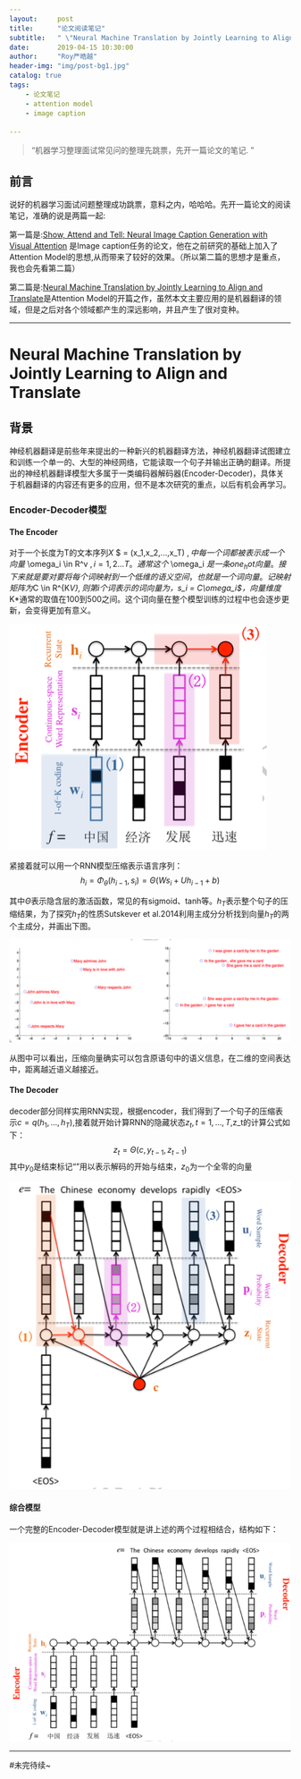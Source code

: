 ```yaml
---
layout:     post
title:      "论文阅读笔记"
subtitle:   " \"Neural Machine Translation by Jointly Learning to Align and Translate\""
date:       2019-04-15 10:30:00
author:     "Roy严皓越"
header-img: "img/post-bg1.jpg"
catalog: true
tags:
    - 论文笔记
    - attention model
    - image caption
    
---
```


> “机器学习整理面试常见问的整理先跳票，先开一篇论文的笔记. ”


## 前言
说好的机器学习面试问题整理成功跳票，意料之内，哈哈哈。先开一篇论文的阅读笔记，准确的说是两篇一起:

第一篇是:[Show, Attend and Tell: Neural Image Caption Generation with Visual Attention](https://arxiv.org/abs/1502.03044v1)
是Image caption任务的论文，他在之前研究的基础上加入了Attention Model的思想,从而带来了较好的效果。（所以第二篇的思想才是重点，我也会先看第二篇）

第二篇是:[Neural Machine Translation by Jointly Learning to Align and Translate](https://arxiv.org/abs/1409.0473v2)是Attention Model的开篇之作，虽然本文主要应用的是机器翻译的领域，但是之后对各个领域都产生的深远影响，并且产生了很对变种。

---

# Neural Machine Translation by Jointly Learning to Align and Translate

## 背景

神经机器翻译是前些年来提出的一种新兴的机器翻译方法，神经机器翻译试图建立和训练一个单一的、大型的神经网络，它能读取一个句子并输出正确的翻译。所提出的神经机器翻译模型大多属于一类编码器解码器(Encoder-Decoder)，具体关于机器翻译的内容还有更多的应用，但不是本次研究的重点，以后有机会再学习。

### Encoder-Decoder模型

#### The Encoder
对于一个长度为T的文本序列*X* $ = (x_1,x_2,...,x_T) $,中每一个词都被表示成一个向量$ \omega_i \in R^v $,i=1,2...T。通常这个$ \omega_i $是一条one_hot向量。接下来就是要对要将每个词映射到一个低维的语义空间，也就是一个词向量。记映射矩阵为$C \in R^{K*V}$,则第$i$个词表示的词向量为，$s_i = C\omega_i$，向量维度*K*通常的取值在100到500之间。这个词向量在整个模型训练的过程中也会逐步更新，会变得更加有意义。

![encoder过程](img/encoder过程.png)

紧接着就可以用一个RNN模型压缩表示语言序列：$$h_i = \Phi_\theta(h_{i-1},s_i)=\Theta(Ws_i+Uh_{i-1}+b)$$

其中$\Theta$表示隐含层的激活函数，常见的有sigmoid、tanh等。$h_T$表示整个句子的压缩结果，为了探究$h_T$的性质Sutskever et al.2014利用主成分分析找到向量$h_T$的两个主成分，并画出下图。

![主成分](img/pca.png)

从图中可以看出，压缩向量确实可以包含原语句中的语义信息，在二维的空间表达中，距离越近语义越接近。

#### The Decoder

decoder部分同样实用RNN实现，根据encoder，我们得到了一个句子的压缩表示$c = q({h_1,...,h_T})$,接着就开始计算RNN的隐藏状态$z_t,t=1,...,T$,z_t的计算公式如下：$$z_t=\Theta(c,y_{t-1},z_{t-1})$$
其中$y_0$是结束标记“<EOS>”用以表示解码的开始与结束，$z_0$为一个全零的向量

![decoder过程](img/decoder过程.png)


#### 综合模型
一个完整的Encoder-Decoder模型就是讲上述的两个过程相结合，结构如下：

![完整模型](img/encoder-decoder.png)
    
---

#未完待续~
